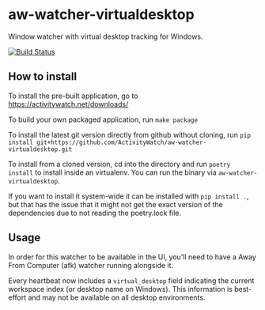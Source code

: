 aw-watcher-virtualdesktop
=======================

Window watcher with virtual desktop tracking for Windows.

[![Build Status](https://travis-ci.org/ActivityWatch/aw-watcher-window.svg?branch=master)](https://travis-ci.org/ActivityWatch/aw-watcher-window)

## How to install

To install the pre-built application, go to https://activitywatch.net/downloads/

To build your own packaged application, run `make package`

To install the latest git version directly from github without cloning, run
`pip install git+https://github.com/ActivityWatch/aw-watcher-virtualdesktop.git`

To install from a cloned version, cd into the directory and run
`poetry install` to install inside an virtualenv. You can run the binary via `aw-watcher-virtualdesktop`.

If you want to install it system-wide it can be installed with `pip install .`, but that has the issue
that it might not get the exact version of the dependencies due to not reading the poetry.lock file.

## Usage

In order for this watcher to be available in the UI, you'll need to have a Away From Computer (afk) watcher running alongside it.

Every heartbeat now includes a `virtual_desktop` field indicating the current workspace index (or desktop name on Windows). This information is best-effort and may not be available on all desktop environments.


